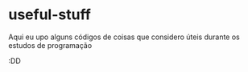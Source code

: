 # useful-stuff

Aqui eu upo alguns códigos de coisas que considero úteis durante os estudos de programação

:DD
